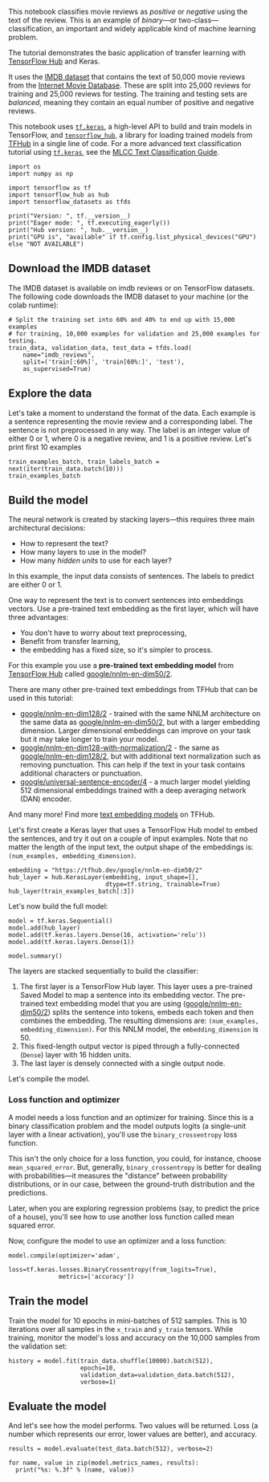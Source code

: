 This notebook classifies movie reviews as *positive* or *negative* using the text of the review. This is an example of *binary*—or two-class—classification, an important and widely applicable kind of machine learning problem.

The tutorial demonstrates the basic application of transfer learning with [TensorFlow Hub](https://tfhub.dev/) and Keras.

It uses the [IMDB dataset](https://www.tensorflow.org/api_docs/python/tf/keras/datasets/imdb) that contains the text of 50,000 movie reviews from the [Internet Movie Database](https://www.imdb.com/). These are split into 25,000 reviews for training and 25,000 reviews for testing. The training and testing sets are *balanced*, meaning they contain an equal number of positive and negative reviews.

This notebook uses [`tf.keras`](https://www.tensorflow.org/guide/keras), a high-level API to build and train models in TensorFlow, and [`tensorflow_hub`](https://www.tensorflow.org/hub), a library for loading trained models from [TFHub](https://tfhub.dev/) in a single line of code. For a more advanced text classification tutorial using [`tf.keras`](https://www.tensorflow.org/api_docs/python/tf/keras), see the [MLCC Text Classification Guide](https://developers.google.com/machine-learning/guides/text-classification/).

```
import os
import numpy as np

import tensorflow as tf
import tensorflow_hub as hub
import tensorflow_datasets as tfds

print("Version: ", tf.__version__)
print("Eager mode: ", tf.executing_eagerly())
print("Hub version: ", hub.__version__)
print("GPU is", "available" if tf.config.list_physical_devices("GPU") else "NOT AVAILABLE")
```

## Download the IMDB dataset

The IMDB dataset is available on imdb reviews or on TensorFlow datasets. The following code downloads the IMDB dataset to your machine (or the colab runtime):

```
# Split the training set into 60% and 40% to end up with 15,000 examples
# for training, 10,000 examples for validation and 25,000 examples for testing.
train_data, validation_data, test_data = tfds.load(
    name="imdb_reviews", 
    split=('train[:60%]', 'train[60%:]', 'test'),
    as_supervised=True)
```

## Explore the data

Let's take a moment to understand the format of the data. Each example is a sentence representing the movie review and a corresponding label. The sentence is not preprocessed in any way. The label is an integer value of either 0 or 1, where 0 is a negative review, and 1 is a positive review.
Let's print first 10 examples

```
train_examples_batch, train_labels_batch = next(iter(train_data.batch(10)))
train_examples_batch
```

## Build the model

The neural network is created by stacking layers—this requires three main architectural decisions:

- How to represent the text?
- How many layers to use in the model?
- How many *hidden units* to use for each layer?

In this example, the input data consists of sentences. The labels to predict are either 0 or 1.

One way to represent the text is to convert sentences into embeddings vectors. Use a pre-trained text embedding as the first layer, which will have three advantages:

- You don't have to worry about text preprocessing,
- Benefit from transfer learning,
- the embedding has a fixed size, so it's simpler to process.

For this example you use a **pre-trained text embedding model** from [TensorFlow Hub](https://tfhub.dev/) called [google/nnlm-en-dim50/2](https://tfhub.dev/google/nnlm-en-dim50/2).

There are many other pre-trained text embeddings from TFHub that can be used in this tutorial:

- [google/nnlm-en-dim128/2](https://tfhub.dev/google/nnlm-en-dim128/2) - trained with the same NNLM architecture on the same data as [google/nnlm-en-dim50/2](https://tfhub.dev/google/nnlm-en-dim50/2), but with a larger embedding dimension. Larger dimensional embeddings can improve on your task but it may take longer to train your model.
- [google/nnlm-en-dim128-with-normalization/2](https://tfhub.dev/google/nnlm-en-dim128-with-normalization/2) - the same as [google/nnlm-en-dim128/2](https://tfhub.dev/google/nnlm-en-dim128/2), but with additional text normalization such as removing punctuation. This can help if the text in your task contains additional characters or punctuation.
- [google/universal-sentence-encoder/4](https://tfhub.dev/google/universal-sentence-encoder/4) - a much larger model yielding 512 dimensional embeddings trained with a deep averaging network (DAN) encoder.

And many more! Find more [text embedding models](https://tfhub.dev/s?module-type=text-embedding) on TFHub.

Let's first create a Keras layer that uses a TensorFlow Hub model to embed the sentences, and try it out on a couple of input examples. Note that no matter the length of the input text, the output shape of the embeddings is: `(num_examples, embedding_dimension)`.

```
embedding = "https://tfhub.dev/google/nnlm-en-dim50/2"
hub_layer = hub.KerasLayer(embedding, input_shape=[], 
                           dtype=tf.string, trainable=True)
hub_layer(train_examples_batch[:3])
```

Let's now build the full model:

```
model = tf.keras.Sequential()
model.add(hub_layer)
model.add(tf.keras.layers.Dense(16, activation='relu'))
model.add(tf.keras.layers.Dense(1))

model.summary()
```

The layers are stacked sequentially to build the classifier:

1. The first layer is a TensorFlow Hub layer. This layer uses a pre-trained Saved Model to map a sentence into its embedding vector. The pre-trained text embedding model that you are using ([google/nnlm-en-dim50/2](https://tfhub.dev/google/nnlm-en-dim50/2)) splits the sentence into tokens, embeds each token and then combines the embedding. The resulting dimensions are: `(num_examples, embedding_dimension)`. For this NNLM model, the `embedding_dimension` is 50.
2. This fixed-length output vector is piped through a fully-connected (`Dense`) layer with 16 hidden units.
3. The last layer is densely connected with a single output node.

Let's compile the model.

### Loss function and optimizer

A model needs a loss function and an optimizer for training. Since this is a binary classification problem and the model outputs logits (a single-unit layer with a linear activation), you'll use the `binary_crossentropy` loss function.

This isn't the only choice for a loss function, you could, for instance, choose `mean_squared_error`. But, generally, `binary_crossentropy` is better for dealing with probabilities—it measures the "distance" between probability distributions, or in our case, between the ground-truth distribution and the predictions.

Later, when you are exploring regression problems (say, to predict the price of a house), you'll see how to use another loss function called mean squared error.

Now, configure the model to use an optimizer and a loss function:

```
model.compile(optimizer='adam',
              loss=tf.keras.losses.BinaryCrossentropy(from_logits=True),
              metrics=['accuracy'])
```

## Train the model

Train the model for 10 epochs in mini-batches of 512 samples. This is 10 iterations over all samples in the `x_train` and `y_train` tensors. While training, monitor the model's loss and accuracy on the 10,000 samples from the validation set:

```
history = model.fit(train_data.shuffle(10000).batch(512),
                    epochs=10,
                    validation_data=validation_data.batch(512),
                    verbose=1)
```

## Evaluate the model

And let's see how the model performs. Two values will be returned. Loss (a number which represents our error, lower values are better), and accuracy.

```
results = model.evaluate(test_data.batch(512), verbose=2)

for name, value in zip(model.metrics_names, results):
  print("%s: %.3f" % (name, value))
```